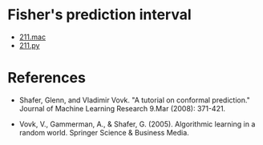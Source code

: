# Fisher's prediction interval

- [211.mac](211.mac)
- [211.py](211.py)

# References

- Shafer, Glenn, and Vladimir Vovk. "A tutorial on conformal
  prediction." Journal of Machine Learning Research 9.Mar (2008):
  371-421.

- Vovk, V., Gammerman, A., & Shafer, G. (2005). Algorithmic learning
  in a random world. Springer Science & Business Media.
